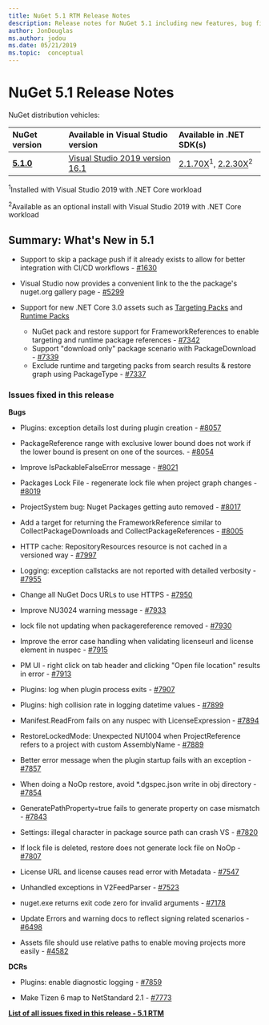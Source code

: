 ```yaml
---
title: NuGet 5.1 RTM Release Notes
description: Release notes for NuGet 5.1 including new features, bug fixes, and DCRs.
author: JonDouglas
ms.author: jodou
ms.date: 05/21/2019
ms.topic:  conceptual
---
```


# NuGet 5.1 Release Notes

NuGet distribution vehicles:

| NuGet version | Available in Visual Studio version| Available in .NET SDK(s)|
|:---|:---|:---|
| [**5.1.0**](https://nuget.org/downloads) | [Visual Studio 2019 version 16.1](https://visualstudio.microsoft.com/downloads/) | [2.1.70X](https://dotnet.microsoft.com/download/dotnet-core/2.1)<sup>1</sup>, [2.2.30X](https://dotnet.microsoft.com/download/dotnet-core/2.2)<sup>2</sup> |

<sup>1</sup>Installed with Visual Studio 2019 with .NET Core workload 

<sup>2</sup>Available as an optional install with Visual Studio 2019 with .NET Core workload

## Summary: What's New in 5.1

* Support to skip a package push if it already exists to allow for better integration with CI/CD workflows - [#1630](https://github.com/NuGet/Home/issues/1630#issuecomment-483461100)

* Visual Studio now provides a convenient link to the the package's nuget.org gallery page - [#5299](https://github.com/NuGet/Home/issues/5299#issuecomment-494458510)

* Support for new .NET Core 3.0 assets such as [Targeting Packs](https://github.com/dotnet/cli/issues/10006) and [Runtime Packs](https://github.com/dotnet/cli/issues/10007)
  * NuGet pack and restore support for FrameworkReferences to enable targeting and runtime package references - [#7342](https://github.com/NuGet/Home/issues/7342)
  * Support "download only" package scenario with PackageDownload - [#7339](https://github.com/NuGet/Home/issues/7339)
  * Exclude runtime and targeting packs from search results & restore graph using PackageType - [#7337](https://github.com/NuGet/Home/issues/7337)

### Issues fixed in this release

**Bugs**

* Plugins:  exception details lost during plugin creation - [#8057](https://github.com/NuGet/Home/issues/8057)

* PackageReference range with exclusive lower bound does not work if the lower bound is present on one of the sources. - [#8054](https://github.com/NuGet/Home/issues/8054)

* Improve IsPackableFalseError message - [#8021](https://github.com/NuGet/Home/issues/8021)

* Packages Lock File - regenerate lock file when project graph changes - [#8019](https://github.com/NuGet/Home/issues/8019)

* ProjectSystem bug: Nuget Packages getting auto removed - [#8017](https://github.com/NuGet/Home/issues/8017)

* Add a target for returning the FrameworkReference similar to CollectPackageDownloads and CollectPackageReferences - [#8005](https://github.com/NuGet/Home/issues/8005)

* HTTP cache:  RepositoryResources resource is not cached in a versioned way - [#7997](https://github.com/NuGet/Home/issues/7997)

* Logging:  exception callstacks are not reported with detailed verbosity - [#7955](https://github.com/NuGet/Home/issues/7955)

* Change all NuGet Docs URLs to use HTTPS - [#7950](https://github.com/NuGet/Home/issues/7950)

* Improve NU3024 warning message - [#7933](https://github.com/NuGet/Home/issues/7933)

* lock file not updating when packagereference removed - [#7930](https://github.com/NuGet/Home/issues/7930)

* Improve the error case handling when validating licenseurl and license element in nuspec - [#7915](https://github.com/NuGet/Home/issues/7915)

* PM UI - right click on tab header and clicking "Open file location" results in error - [#7913](https://github.com/NuGet/Home/issues/7913)

* Plugins:  log when plugin process exits - [#7907](https://github.com/NuGet/Home/issues/7907)

* Plugins:  high collision rate in logging datetime values - [#7899](https://github.com/NuGet/Home/issues/7899)

* Manifest.ReadFrom fails on any nuspec with LicenseExpression - [#7894](https://github.com/NuGet/Home/issues/7894)

* RestoreLockedMode: Unexpected NU1004 when ProjectReference refers to a project with custom AssemblyName - [#7889](https://github.com/NuGet/Home/issues/7889)

* Better error message when the plugin startup fails with an exception - [#7857](https://github.com/NuGet/Home/issues/7857)

* When doing a NoOp restore, avoid *.dgspec.json write in obj directory - [#7854](https://github.com/NuGet/Home/issues/7854)

* GeneratePathProperty=true fails to generate property on case mismatch - [#7843](https://github.com/NuGet/Home/issues/7843)

* Settings:  illegal character in package source path can crash VS - [#7820](https://github.com/NuGet/Home/issues/7820)

* If lock file is deleted, restore does not generate lock file on NoOp  - [#7807](https://github.com/NuGet/Home/issues/7807)

* License URL and license causes read error with Metadata - [#7547](https://github.com/NuGet/Home/issues/7547)

* Unhandled exceptions in V2FeedParser - [#7523](https://github.com/NuGet/Home/issues/7523)

* nuget.exe returns exit code zero for invalid arguments - [#7178](https://github.com/NuGet/Home/issues/7178)

* Update Errors and warning docs to reflect signing related scenarios - [#6498](https://github.com/NuGet/Home/issues/6498)

* Assets file should use relative paths to enable moving projects more easily - [#4582](https://github.com/NuGet/Home/issues/4582)

**DCRs**

* Plugins:  enable diagnostic logging - [#7859](https://github.com/NuGet/Home/issues/7859)

* Make Tizen 6 map to NetStandard 2.1 - [#7773](https://github.com/NuGet/Home/issues/7773)

**[List of all issues fixed in this release - 5.1 RTM](https://github.com/nuget/home/issues?q=is%3Aissue+is%3Aclosed+milestone%3A%225.1")**

